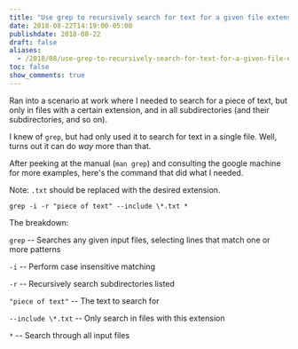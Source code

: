 ```yaml
---
title: "Use grep to recursively search for text for a given file extension"
date: 2018-08-22T14:19:00-05:00
publishdate: 2018-08-22
draft: false
aliases:
  - /2018/08/use-grep-to-recursively-search-for-text-for-a-given-file-extension/
toc: false
show_comments: true
---
```


Ran into a scenario at work where I needed to search for a piece of text, but only in files with a certain extension, and in all subdirectories (and their subdirectories, and so on). 

I knew of `grep`, but had only used it to search for text in a single file. Well, turns out it can do _way_ more than that. 

After peeking at the manual (`man grep`) and consulting the google machine for more examples, here's the command that did what I needed. 

Note: `.txt` should be replaced with the desired extension.

```
grep -i -r "piece of text" --include \*.txt *
```

The breakdown: 

`grep` -- Searches any given input files, selecting lines that match one or more patterns

`-i` -- Perform case insensitive matching

`-r` -- Recursively search subdirectories listed

`"piece of text"` -- The text to search for

`--include \*.txt` -- Only search in files with this extension

`*` -- Search through all input files
